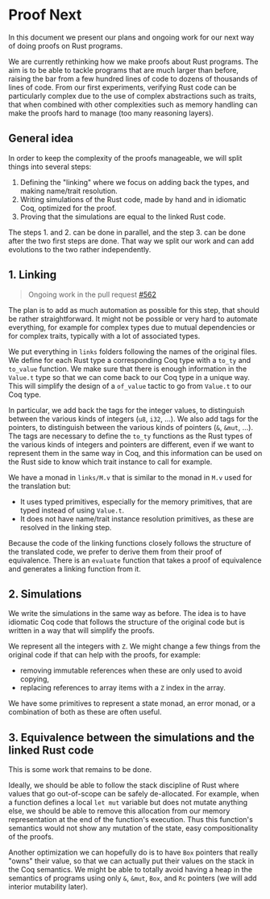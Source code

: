 # Proof Next

In this document we present our plans and ongoing work for our next way of doing proofs on Rust programs.

We are currently rethinking how we make proofs about Rust programs. The aim is to be able to tackle programs that are much larger than before, raising the bar from a few hundred lines of code to dozens of thousands of lines of code. From our first experiments, verifying Rust code can be particularly complex due to the use of complex abstractions such as traits, that when combined with other complexities such as memory handling can make the proofs hard to manage (too many reasoning layers).

## General idea

In order to keep the complexity of the proofs manageable, we will split things into several steps:

1. Defining the "linking" where we focus on adding back the types, and making name/trait resolution.
2. Writing simulations of the Rust code, made by hand and in idiomatic Coq, optimized for the proof.
3. Proving that the simulations are equal to the linked Rust code.

The steps 1. and 2. can be done in parallel, and the step 3. can be done after the two first steps are done. That way we split our work and can add evolutions to the two rather independently.

## 1. Linking

> Ongoing work in the pull request [#562](https://github.com/formal-land/coq-of-rust/pull/562)

The plan is to add as much automation as possible for this step, that should be rather straightforward. It might not be possible or very hard to automate everything, for example for complex types due to mutual dependencies or for complex traits, typically with a lot of associated types.

We put everything in `links` folders following the names of the original files. We define for each Rust type a corresponding Coq type with a `to_ty` and `to_value` function. We make sure that there is enough information in the `Value.t` type so that we can come back to our Coq type in a unique way. This will simplify the design of a `of_value` tactic to go from `Value.t` to our Coq type.

In particular, we add back the tags for the integer values, to distinguish between the various kinds of integers (`u8`, `i32`, ...). We also add tags for the pointers, to distinguish between the various kinds of pointers (`&`, `&mut`, ...). The tags are necessary to define the `to_ty` functions as the Rust types of the various kinds of integers and pointers are different, even if we want to represent them in the same way in Coq, and this information can be used on the Rust side to know which trait instance to call for example.

We have a monad in `links/M.v` that is similar to the monad in `M.v` used for the translation but:

- It uses typed primitives, especially for the memory primitives, that are typed instead of using `Value.t`.
- It does not have name/trait instance resolution primitives, as these are resolved in the linking step.

Because the code of the linking functions closely follows the structure of the translated code, we prefer to derive them from their proof of equivalence. There is an `evaluate` function that takes a proof of equivalence and generates a linking function from it.

## 2. Simulations

We write the simulations in the same way as before. The idea is to have idiomatic Coq code that follows the structure of the original code but is written in a way that will simplify the proofs.

We represent all the integers with `Z`. We might change a few things from the original code if that can help with the proofs, for example:

- removing immutable references when these are only used to avoid copying,
- replacing references to array items with a `Z` index in the array.

We have some primitives to represent a state monad, an error monad, or a combination of both as these are often useful.

## 3. Equivalence between the simulations and the linked Rust code

This is some work that remains to be done.

Ideally, we should be able to follow the stack discipline of Rust where values that go out-of-scope can be safely de-allocated. For example, when a function defines a local `let mut` variable but does not mutate anything else, we should be able to remove this allocation from our memory representation at the end of the function's execution. Thus this function's semantics would not show any mutation of the state, easy compositionality of the proofs.

Another optimization we can hopefully do is to have `Box` pointers that really "owns" their value, so that we can actually put their values on the stack in the Coq semantics. We might be able to totally avoid having a heap in the semantics of programs using only `&`, `&mut`, `Box`, and `Rc` pointers (we will add interior mutability later).
